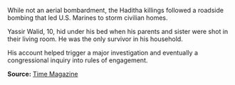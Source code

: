 
While not an aerial bombardment, the Haditha killings followed a roadside bombing that led U.S. Marines to storm civilian homes.

Yassir Walid, 10, hid under his bed when his parents and sister were shot in their living room. He was the only survivor in his household. 

His account helped trigger a major investigation and eventually a congressional inquiry into rules of engagement.

**Source:** [Time Magazine](http://content.time.com/time/magazine/article/0,9171,1191826,00.html)